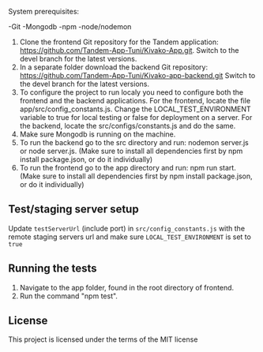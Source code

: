 System prerequisites:

-Git
-Mongodb
-npm
-node/nodemon

1. Clone the frontend Git repository for the Tandem application: https://github.com/Tandem-App-Tuni/Kivako-App.git. Switch to the devel branch for the latest versions.
2. In a separate folder download the backend Git repository: https://github.com/Tandem-App-Tuni/Kivako-app-backend.git Switch to the devel branch for the latest versions.
3. To configure the project to run localy you need to configure both the frontend and the backend applications.
   For the frontend, locate the file app/src/config_constants.js.
   Change the LOCAL_TEST_ENVIRONMENT variable to true for local testing or false for deployment on a server.
   For the backend, locate the src/configs/constants.js and do the same.
4. Make sure Mongodb is running on the machine.
5. To run the backend go to the src directory and run: nodemon server.js or node server.js. (Make sure to install all dependencies first by npm install package.json, or do it individually)
6. To run the frontend go to the app directory and run: npm run start. (Make sure to install all dependencies first by npm install package.json, or do it individually)

## Test/staging server setup

Update `testServerUrl` (include port) in `src/config_constants.js` with the remote staging servers url and make sure `LOCAL_TEST_ENVIRONMENT` is set to `true`

## Running the tests
1. Navigate to the app folder, found in the root directory of frontend.
2. Run the command "npm test".

## License

This project is licensed under the terms of the MIT license
